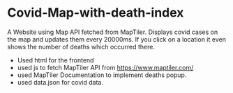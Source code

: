 # Covid-Map-with-death-index
A Website using Map API fetched from MapTiler. Displays covid cases on the map and updates them every 20000ms. If you click on a location it even shows the number of deaths which occurred there.

- Used html for the frontend
- used js to fetch MapTiler API from https://www.maptiler.com/
- used MapTiler Documentation to implement deaths popup.
- used data.json for covid data.
